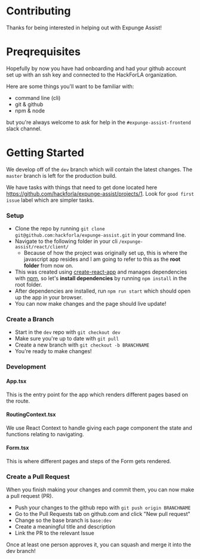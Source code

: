 # Contributing
Thanks for being interested in helping out with Expunge Assist!


# Preqrequisites
Hopefully by now you have had onboarding and had your github account set up with an ssh key and connected to the HackForLA organization.

Here are some things you'll want to be familiar with:
* command line (cli)
* git & github
* npm & node

but you're always welcome to ask for help in the `#expunge-assist-frontend` slack channel.


# Getting Started
We develop off of the `dev` branch which will contain the latest changes. The `master` branch is left for the production build.

We have tasks with things that need to get done located here https://github.com/hackforla/expunge-assist/projects/1. Look for `good first issue` label which are simpler tasks.


### Setup
* Clone the repo by running `git clone git@github.com:hackforla/expunge-assist.git` in your command line.
* Navigate to the following folder in your cli `/expunge-assist/react/client/`
  - Because of how the project was originally set up, this is where the javascript app resides and I am going to refer to this as the __root folder__  from now on.
* This was created using [create-react-app](https://create-react-app.dev/) and manages dependencies with [npm](https://www.npmjs.com/), so let's __install dependencies__ by running `npm install` in the root folder.
* After dependencies are installed, run `npm run start` which should open up the app in your browser.
* You can now make changes and the page should live update!


### Create a Branch
* Start in the `dev` repo with `git checkout dev`
* Make sure you're up to date with `git pull`
* Create a new branch with `git checkout -b BRANCHNAME`
* You're ready to make changes!


### Development

#### App.tsx
This is the entry point for the app which renders different pages based on the route.

#### RoutingContext.tsx
We use React Context to handle giving each page component the state and functions relating to navigating.

#### Form.tsx
This is where different pages and steps of the Form gets rendered.


### Create a Pull Request
When you finish making your changes and commit them, you can now make a pull request (PR).
* Push your changes to the github repo with `git push origin BRANCHNAME`
* Go to the Pull Requests tab on github.com and click "New pull request"
* Change so the base branch is `base:dev`
* Create a meaningful title and description
* Link the PR to the relevant Issue


Once at least one person approves it, you can squash and merge it into the dev branch!

